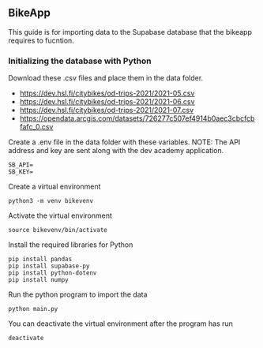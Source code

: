 ## BikeApp

This guide is for importing data to the Supabase database that the bikeapp requires to fucntion.

### Initializing the database with Python

Download these .csv files and place them in the data folder.
- https://dev.hsl.fi/citybikes/od-trips-2021/2021-05.csv
- https://dev.hsl.fi/citybikes/od-trips-2021/2021-06.csv
- https://dev.hsl.fi/citybikes/od-trips-2021/2021-07.csv
- https://opendata.arcgis.com/datasets/726277c507ef4914b0aec3cbcfcbfafc_0.csv

Create a .env file in the data folder with these variables. NOTE: The API address and key are sent along with the dev academy application.

```
SB_API=
SB_KEY=
```

Create a virtual environment

```
python3 -m venv bikevenv
```

Activate the virtual environment

```
source bikevenv/bin/activate
```

Install the required libraries for Python

```
pip install pandas
pip install supabase-py
pip install python-dotenv
pip install numpy
```

Run the python program to import the data

```
python main.py
```

You can deactivate the virtual environment after the program has run

```
deactivate
```
